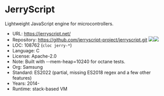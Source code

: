 # JerryScript

Lightweight JavaScript engine for microcontrollers.

* URL:        https://jerryscript.net/
* Repository: https://github.com/jerryscript-project/jerryscript.git <img src="https://img.shields.io/github/stars/jerryscript-project/jerryscript?label=&style=flat-square" /><img src="https://img.shields.io/github/last-commit/jerryscript-project/jerryscript?label=&style=flat-square" />
* LOC:        108762 (`cloc jerry-*`)
* Language:   C
* License:    Apache-2.0
* Note:       Built with --mem-heap=10240 for octane tests.
* Org:        Samsung
* Standard:   ES2022 (partial, missing ES2018 regex and a few other features)
* Years:      2014-
* Runtime:    stack-based VM
